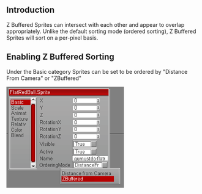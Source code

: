 ## Introduction

Z Buffered Sprites can intersect with each other and appear to overlap appropriately. Unlike the default sorting mode (ordered sorting), Z Buffered Sprites will sort on a per-pixel basis.

## Enabling Z Buffered Sorting

Under the Basic category Sprites can be set to be ordered by "Distance From Camera" or "ZBuffered"

![ZBufferedSprites.png](/media/migrated_media-ZBufferedSprites.png)
